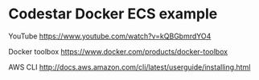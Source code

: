 # Codestar Docker ECS example
 
YouTube
https://www.youtube.com/watch?v=kQBGbmrdYO4

Docker toolbox
https://www.docker.com/products/docker-toolbox

AWS CLI
http://docs.aws.amazon.com/cli/latest/userguide/installing.html
